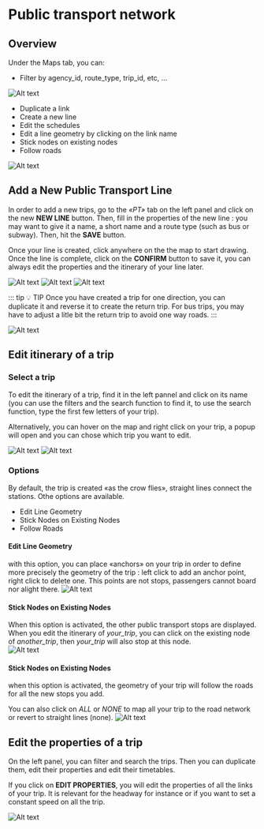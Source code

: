 # Public transport network

## Overview
Under the Maps tab, you can:

- Filter by agency_id, route_type, trip_id, etc, ...

![Alt text](/networks_4.png)

- Duplicate a link 
- Create a new line
- Edit the schedules
- Edit a line geometry by clicking on the link name
- Stick nodes on existing nodes
- Follow roads

![Alt text](/networks_5.png)

## Add a New Public Transport Line
In order to add a new trips, go to the *«PT»* tab on the left panel and click on the new **NEW LINE** button. Then, fill in the properties of the new line : you may want to give it a name, a short name and a route type (such as bus or subway). Then, hit the **SAVE** button.

Once your line is created, click anywhere on the the map to start drawing. Once the line is complete, click on the **CONFIRM** button to save it, you can always edit the properties and the itinerary of your line later.

![Alt text](/network_editor/new_line.png)
![Alt text](/network_editor/new_line_2.png)
![Alt text](/network_editor/new_line_3.png)

::: tip :bulb: TIP
Once you have created a trip for one direction, you can duplicate it and reverse it to create the return trip. For bus trips, you may have to adjust a litle bit the return trip to avoid one way roads.
:::

![Alt text](/network_editor/duplicate_line.png)

## Edit itinerary of a trip

### Select a trip

To edit the itinerary of a trip, find it in the left pannel and click on its name (you can use the filters and the search function to find it, to use the search function, type the first few letters of your trip).

Alternatively, you can hover on the map and right click on your trip, a popup will open and you can chose which trip you want to edit.

![Alt text](/network_editor/select_trip.png)
![Alt text](/network_editor/search_trip.png)

### Options
By default, the trip is created «as the crow flies», straight lines connect the stations. Othe options are available.
* Edit Line Geometry
* Stick Nodes on Existing Nodes
* Follow Roads
#### Edit Line Geometry
with this option, you can place «anchors» on your trip in order to define more precisely the geometry of the trip : left click to add an anchor point, right click to delete one. This points are not stops, passengers cannot board nor alight there.
![Alt text](/network_editor/edit_line_geometry.png)

#### Stick Nodes on Existing Nodes
When this option is activated, the other public transport stops are displayed. When you edit the itinerary of *your_trip*, you can click on the existing node of *another_trip*, then *your_trip* will also stop at this node.   
![Alt text](/network_editor/magnet.png)

#### Stick Nodes on Existing Nodes
when this option is activated, the geometry of your trip will follow the roads for all the new stops you add.

You can also click on *ALL* or *NONE* to map all your trip to the road network or revert to straight lines (none).
![Alt text](/network_editor/trip_routing.png)


## Edit the properties of a trip

On the left panel, you can filter and search the trips. Then you can duplicate them, edit their properties and edit their timetables.

If you click on **EDIT PROPERTIES**, you will edit the properties of all the links of your trip. It is relevant for the headway for instance or if you want to set a constant speed on all the trip.

![Alt text](/network_editor/new_line_4.png)